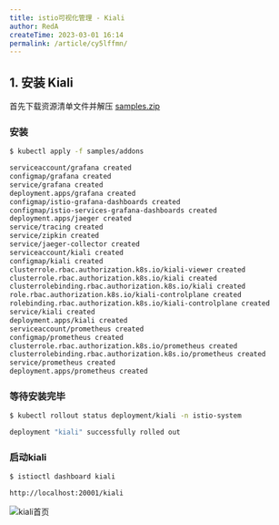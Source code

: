 ```yaml
---
title: istio可视化管理 - Kiali
author: RedA
createTime: 2023-03-01 16:14
permalink: /article/cy5lffmn/
---
```

## 1. 安装 Kiali
首先下载资源清单文件并解压 [samples.zip](/blog-md-statics/2023-03-01-2/samples.zip)

### 安装
```bash 
$ kubectl apply -f samples/addons

serviceaccount/grafana created
configmap/grafana created
service/grafana created
deployment.apps/grafana created
configmap/istio-grafana-dashboards created
configmap/istio-services-grafana-dashboards created
deployment.apps/jaeger created
service/tracing created
service/zipkin created
service/jaeger-collector created
serviceaccount/kiali created
configmap/kiali created
clusterrole.rbac.authorization.k8s.io/kiali-viewer created
clusterrole.rbac.authorization.k8s.io/kiali created
clusterrolebinding.rbac.authorization.k8s.io/kiali created
role.rbac.authorization.k8s.io/kiali-controlplane created
rolebinding.rbac.authorization.k8s.io/kiali-controlplane created
service/kiali created
deployment.apps/kiali created
serviceaccount/prometheus created
configmap/prometheus created
clusterrole.rbac.authorization.k8s.io/prometheus created
clusterrolebinding.rbac.authorization.k8s.io/prometheus created
service/prometheus created
deployment.apps/prometheus created
```

### 等待安装完毕
```bash
$ kubectl rollout status deployment/kiali -n istio-system

deployment "kiali" successfully rolled out
```
### 启动kiali
```bash
$ istioctl dashboard kiali

http://localhost:20001/kiali
```
![kiali首页](/blog-md-statics/2023-03-01-2/kiali首页.png)

